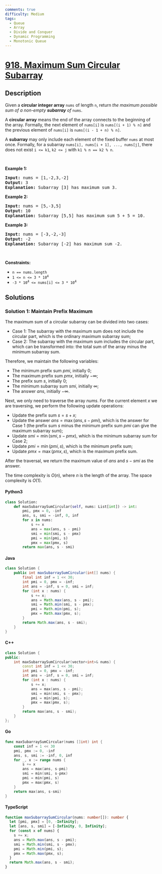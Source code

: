 ```yaml
---
comments: true
difficulty: Medium
tags:
  - Queue
  - Array
  - Divide and Conquer
  - Dynamic Programming
  - Monotonic Queue
---
```


<!-- problem:start -->

# [918. Maximum Sum Circular Subarray](https://leetcode.com/problems/maximum-sum-circular-subarray)

## Description

<!-- description:start -->

<p>Given a <strong>circular integer array</strong> <code>nums</code> of length <code>n</code>, return <em>the maximum possible sum of a non-empty <strong>subarray</strong> of </em><code>nums</code>.</p>

<p>A <strong>circular array</strong> means the end of the array connects to the beginning of the array. Formally, the next element of <code>nums[i]</code> is <code>nums[(i + 1) % n]</code> and the previous element of <code>nums[i]</code> is <code>nums[(i - 1 + n) % n]</code>.</p>

<p>A <strong>subarray</strong> may only include each element of the fixed buffer <code>nums</code> at most once. Formally, for a subarray <code>nums[i], nums[i + 1], ..., nums[j]</code>, there does not exist <code>i &lt;= k1</code>, <code>k2 &lt;= j</code> with <code>k1 % n == k2 % n</code>.</p>

<p>&nbsp;</p>
<p><strong class="example">Example 1:</strong></p>

<pre>
<strong>Input:</strong> nums = [1,-2,3,-2]
<strong>Output:</strong> 3
<strong>Explanation:</strong> Subarray [3] has maximum sum 3.
</pre>

<p><strong class="example">Example 2:</strong></p>

<pre>
<strong>Input:</strong> nums = [5,-3,5]
<strong>Output:</strong> 10
<strong>Explanation:</strong> Subarray [5,5] has maximum sum 5 + 5 = 10.
</pre>

<p><strong class="example">Example 3:</strong></p>

<pre>
<strong>Input:</strong> nums = [-3,-2,-3]
<strong>Output:</strong> -2
<strong>Explanation:</strong> Subarray [-2] has maximum sum -2.
</pre>

<p>&nbsp;</p>
<p><strong>Constraints:</strong></p>

<ul>
	<li><code>n == nums.length</code></li>
	<li><code>1 &lt;= n &lt;= 3 * 10<sup>4</sup></code></li>
	<li><code>-3 * 10<sup>4</sup> &lt;= nums[i] &lt;= 3 * 10<sup>4</sup></code></li>
</ul>

<!-- description:end -->

## Solutions

<!-- solution:start -->

### Solution 1: Maintain Prefix Maximum

The maximum sum of a circular subarray can be divided into two cases:

- Case 1: The subarray with the maximum sum does not include the circular part, which is the ordinary maximum subarray sum;
- Case 2: The subarray with the maximum sum includes the circular part, which can be transformed into: the total sum of the array minus the minimum subarray sum.

Therefore, we maintain the following variables:

- The minimum prefix sum $pmi$, initially $0$;
- The maximum prefix sum $pmx$, initially $-\infty$;
- The prefix sum $s$, initially $0$;
- The minimum subarray sum $smi$, initially $\infty$;
- The answer $ans$, initially $-\infty$.

Next, we only need to traverse the array $nums$. For the current element $x$ we are traversing, we perform the following update operations:

- Update the prefix sum $s = s + x$;
- Update the answer $ans = \max(ans, s - pmi)$, which is the answer for Case 1 (the prefix sum $s$ minus the minimum prefix sum $pmi$ can give the maximum subarray sum);
- Update $smi = \min(smi, s - pmx)$, which is the minimum subarray sum for Case 2;
- Update $pmi = \min(pmi, s)$, which is the minimum prefix sum;
- Update $pmx = \max(pmx, s)$, which is the maximum prefix sum.

After the traversal, we return the maximum value of $ans$ and $s - smi$ as the answer.

The time complexity is $O(n)$, where $n$ is the length of the array. The space complexity is $O(1)$.

<!-- tabs:start -->

#### Python3

```python
class Solution:
    def maxSubarraySumCircular(self, nums: List[int]) -> int:
        pmi, pmx = 0, -inf
        ans, s, smi = -inf, 0, inf
        for x in nums:
            s += x
            ans = max(ans, s - pmi)
            smi = min(smi, s - pmx)
            pmi = min(pmi, s)
            pmx = max(pmx, s)
        return max(ans, s - smi)
```

#### Java

```java
class Solution {
    public int maxSubarraySumCircular(int[] nums) {
        final int inf = 1 << 30;
        int pmi = 0, pmx = -inf;
        int ans = -inf, s = 0, smi = inf;
        for (int x : nums) {
            s += x;
            ans = Math.max(ans, s - pmi);
            smi = Math.min(smi, s - pmx);
            pmi = Math.min(pmi, s);
            pmx = Math.max(pmx, s);
        }
        return Math.max(ans, s - smi);
    }
}
```

#### C++

```cpp
class Solution {
public:
    int maxSubarraySumCircular(vector<int>& nums) {
        const int inf = 1 << 30;
        int pmi = 0, pmx = -inf;
        int ans = -inf, s = 0, smi = inf;
        for (int x : nums) {
            s += x;
            ans = max(ans, s - pmi);
            smi = min(smi, s - pmx);
            pmi = min(pmi, s);
            pmx = max(pmx, s);
        }
        return max(ans, s - smi);
    }
};
```

#### Go

```go
func maxSubarraySumCircular(nums []int) int {
	const inf = 1 << 30
	pmi, pmx := 0, -inf
	ans, s, smi := -inf, 0, inf
	for _, x := range nums {
		s += x
		ans = max(ans, s-pmi)
		smi = min(smi, s-pmx)
		pmi = min(pmi, s)
		pmx = max(pmx, s)
	}
	return max(ans, s-smi)
}
```

#### TypeScript

```ts
function maxSubarraySumCircular(nums: number[]): number {
  let [pmi, pmx] = [0, -Infinity];
  let [ans, s, smi] = [-Infinity, 0, Infinity];
  for (const x of nums) {
    s += x;
    ans = Math.max(ans, s - pmi);
    smi = Math.min(smi, s - pmx);
    pmi = Math.min(pmi, s);
    pmx = Math.max(pmx, s);
  }
  return Math.max(ans, s - smi);
}
```

<!-- tabs:end -->

<!-- solution:end -->

<!-- problem:end -->
